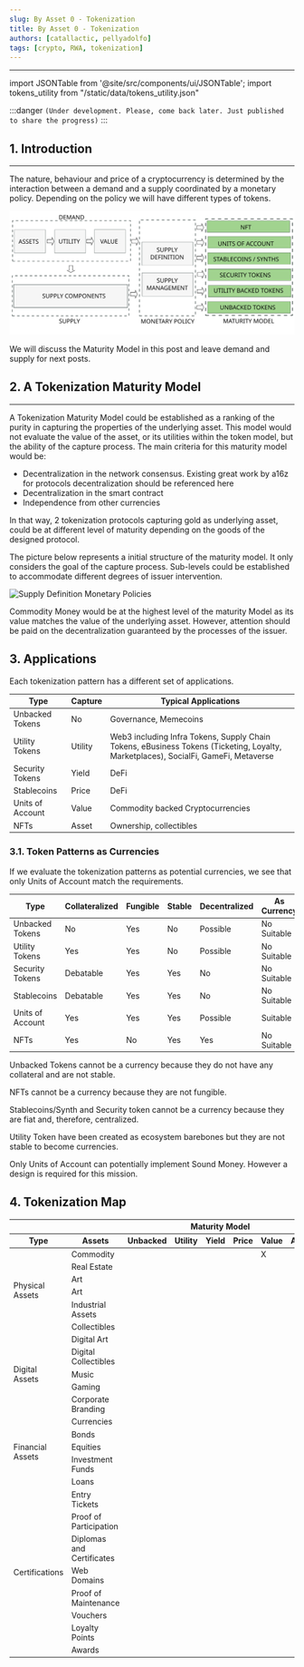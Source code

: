 ```yaml
---
slug: By Asset 0 - Tokenization
title: By Asset 0 - Tokenization
authors: [catallactic, pellyadolfo]
tags: [crypto, RWA, tokenization]
---
```

---

import JSONTable from '@site/src/components/ui/JSONTable';
import tokens_utility from "/static/data/tokens_utility.json"

:::danger
`(Under development. Please, come back later. Just published to share the progress)`
:::

## 1. Introduction
---

The nature, behaviour and price of a cryptocurrency is determined by the interaction between a demand and a supply coordinated by a monetary policy. Depending on the policy we will have different types of tokens.

![Supply Definition Monetary Policies](./tokenization_maturity-model.svg)

We will discuss the Maturity Model in this post and leave demand and supply for next posts.

<!-- truncate -->

## 2. A Tokenization Maturity Model
---

A Tokenization Maturity Model could be established as a ranking of the purity in capturing the properties of the underlying asset. This model would not evaluate the value of the asset, or its utilities within the token model, but the ability of the capture process. The main criteria for this maturity model would be:

- Decentralization in the network consensus. Existing great work by a16z for protocols decentralization should be referenced here
- Decentralization in the smart contract
- Independence from other currencies

In that way, 2 tokenization protocols capturing gold as underlying asset, could be at different level of maturity depending on the goods of the designed protocol.

The picture below represents a initial structure of the maturity model. It only considers the goal of the capture process. Sub-levels could be established to accommodate different degrees of issuer intervention.

![Supply Definition Monetary Policies](/img/tokenization_maturity_model_seal.svg)

Commodity Money would be at the highest level of the maturity Model as its value matches the value of the underlying asset. However, attention should be paid on the decentralization guaranteed by the processes of the issuer.


## 3. Applications

Each tokenization pattern has a different set of applications.

<table class="table w-auto mx-auto fs-6">
	<thead class="thead-dark">
		<tr>
			<th scope="col">Type</th>
			<th scope="col">Capture</th>
			<th scope="col">Typical Applications</th>
		</tr>
	</thead>
	<tbody>
		<tr>
			<td>Unbacked Tokens</td>
			<td>No</td>
			<td>Governance, Memecoins</td>
		</tr>
		<tr>
			<td>Utility Tokens</td>
			<td>Utility</td>
			<td>Web3 including Infra Tokens, Supply Chain Tokens, eBusiness Tokens (Ticketing, Loyalty, Marketplaces), SocialFi, GameFi, Metaverse</td>
		</tr>
		<tr>
			<td>Security Tokens</td>
			<td>Yield</td>
			<td>DeFi</td>
		</tr>
		<tr>
			<td>Stablecoins</td>
			<td>Price</td>
			<td>DeFi</td>
		</tr>
		<tr>
			<td>Units of Account</td>
			<td>Value</td>
			<td>Commodity backed Cryptocurrencies</td>
		</tr>
		<tr>
			<td>NFTs</td>
			<td>Asset</td>
			<td>Ownership, collectibles</td>
		</tr>
	</tbody>
</table>

### 3.1. Token Patterns as Currencies

If we evaluate the tokenization patterns as potential currencies, we see that only Units of Account match the requirements.

<table class="table w-auto mx-auto fs-6">
	<thead class="thead-dark">
		<tr>
			<th scope="col">Type</th>
			<th scope="col">Collateralized</th>
			<th scope="col">Fungible</th>
			<th scope="col">Stable</th>
			<th scope="col">Decentralized</th>
			<th scope="col">As Currency</th>
		</tr>
	</thead>
	<tbody>
		<tr>
			<td>Unbacked Tokens</td>
			<td>No</td>
			<td>Yes</td>
			<td>No</td>
			<td>Possible</td>
			<td>No Suitable</td>
		</tr>
		<tr>
			<td>Utility Tokens</td>
			<td>Yes</td>
			<td>Yes</td>
			<td>No</td>
			<td>Possible</td>
			<td>No Suitable</td>
		</tr>
		<tr>
			<td>Security Tokens</td>
			<td>Debatable</td>
			<td>Yes</td>
			<td>Yes</td>
			<td>No</td>
			<td>No Suitable</td>
		</tr>
		<tr>
			<td>Stablecoins</td>
			<td>Debatable</td>
			<td>Yes</td>
			<td>Yes</td>
			<td>No</td>
			<td>No Suitable</td>
		</tr>
		<tr>
			<td>Units of Account</td>
			<td>Yes</td>
			<td>Yes</td>
			<td>Yes</td>
			<td>Possible</td>
			<td>Suitable</td>
		</tr>
		<tr>
			<td>NFTs</td>
			<td>Yes</td>
			<td>No</td>
			<td>Yes</td>
			<td>Yes</td>
			<td>No Suitable</td>
		</tr>
	</tbody>
</table>

Unbacked Tokens cannot be a currency because they do not have any collateral and are not stable. 

NFTs cannot be a currency because they are not fungible.

Stablecoins/Synth and Security token cannot be a currency because they are fiat and, therefore, centralized.

Utility Token have been created as ecosystem barebones but they are not stable to become currencies.

Only Units of Account can potentially implement Sound Money. However a design is required for this mission.

## 4. Tokenization Map

<table class="table w-auto mx-auto fs-6">
	<thead class="thead-dark">
		<tr>
			<th scope="col"></th>
			<th scope="col"></th>
			<th scope="col" colspan="6">Maturity Model</th>
		</tr>
		<tr>
			<th scope="col">Type</th>
			<th scope="col">Assets</th>
			<th scope="col">Unbacked</th>
			<th scope="col">Utility</th>
			<th scope="col">Yield</th>
			<th scope="col">Price</th>
			<th scope="col">Value</th>
			<th scope="col">Asset</th>
		</tr>
	</thead>
	<tbody>
		<tr>
			<td rowspan="6">Physical Assets	</td>
			<td>Commodity</td>
			<td></td>
			<td></td>
			<td></td>
			<td></td>
			<td>X</td>
			<td></td>
		</tr>
		<tr>
			<td>Real Estate</td>
			<td></td>
			<td></td>
			<td></td>
			<td></td>
			<td></td>
			<td></td>
		</tr>
		<tr>
			<td>Art</td>
			<td></td>
			<td></td>
			<td></td>
			<td></td>
			<td></td>
			<td></td>
		</tr>
		<tr>
			<td>Art</td>
			<td></td>
			<td></td>
			<td></td>
			<td></td>
			<td></td>
			<td></td>
		</tr>
		<tr>
			<td>Industrial Assets</td>
			<td></td>
			<td></td>
			<td></td>
			<td></td>
			<td></td>
			<td></td>
		</tr>
		<tr>
			<td>Collectibles</td>
			<td></td>
			<td></td>
			<td></td>
			<td></td>
			<td></td>
			<td></td>
		</tr>
		<tr>
			<td rowspan="5">Digital Assets</td>
			<td>Digital Art</td>
			<td></td>
			<td></td>
			<td></td>
			<td></td>
			<td></td>
			<td></td>
		</tr>
		<tr>
			<td>Digital Collectibles</td>
			<td></td>
			<td></td>
			<td></td>
			<td></td>
			<td></td>
			<td></td>
		</tr>
		<tr>
			<td>Music</td>
			<td></td>
			<td></td>
			<td></td>
			<td></td>
			<td></td>
			<td></td>
		</tr>
		<tr>
			<td>Gaming</td>
			<td></td>
			<td></td>
			<td></td>
			<td></td>
			<td></td>
			<td></td>
		</tr>
		<tr>
			<td>Corporate Branding</td>
			<td></td>
			<td></td>
			<td></td>
			<td></td>
			<td></td>
			<td></td>
		</tr>
		<tr>
			<td rowspan="5">Financial Assets</td>
			<td>Currencies</td>
			<td></td>
			<td></td>
			<td></td>
			<td></td>
			<td></td>
			<td></td>
		</tr>
		<tr>
			<td>Bonds</td>
			<td></td>
			<td></td>
			<td></td>
			<td></td>
			<td></td>
			<td></td>
		</tr>
		<tr>
			<td>Equities</td>
			<td></td>
			<td></td>
			<td></td>
			<td></td>
			<td></td>
			<td></td>
		</tr>
		<tr>
			<td>Investment Funds</td>
			<td></td>
			<td></td>
			<td></td>
			<td></td>
			<td></td>
			<td></td>
		</tr>
		<tr>
			<td>Loans</td>
			<td></td>
			<td></td>
			<td></td>
			<td></td>
			<td></td>
			<td></td>
		</tr>
		<tr>
			<td rowspan="8">Certifications</td>
			<td>Entry Tickets</td>
			<td></td>
			<td></td>
			<td></td>
			<td></td>
			<td></td>
			<td></td>
		</tr>
		<tr>
			<td>Proof of Participation</td>
			<td></td>
			<td></td>
			<td></td>
			<td></td>
			<td></td>
			<td></td>
		</tr>
		<tr>
			<td>Diplomas and Certificates</td>
			<td></td>
			<td></td>
			<td></td>
			<td></td>
			<td></td>
			<td></td>
		</tr>
		<tr>
			<td>Web Domains</td>
			<td></td>
			<td></td>
			<td></td>
			<td></td>
			<td></td>
			<td></td>
		</tr>
		<tr>
			<td>Proof of Maintenance</td>
			<td></td>
			<td></td>
			<td></td>
			<td></td>
			<td></td>
			<td></td>
		</tr>
		<tr>
			<td>Vouchers</td>
			<td></td>
			<td></td>
			<td></td>
			<td></td>
			<td></td>
			<td></td>
		</tr>
		<tr>
			<td>Loyalty Points</td>
			<td></td>
			<td></td>
			<td></td>
			<td></td>
			<td></td>
			<td></td>
		</tr>
		<tr>
			<td>Awards</td>
			<td></td>
			<td></td>
			<td></td>
			<td></td>
			<td></td>
			<td></td>
		</tr>
	</tbody>
</table>

